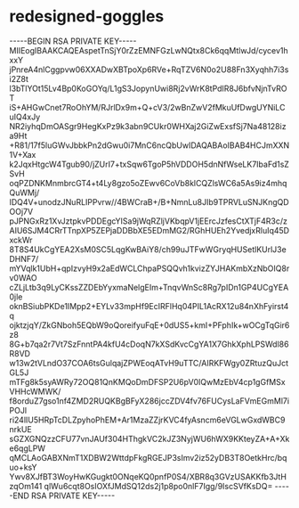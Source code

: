 # redesigned-goggles
-----BEGIN RSA PRIVATE KEY----- MIIEogIBAAKCAQEAspetTnSjY0rZzEMNFGzLwNQtx8Ck6qqMtlwJd/cycev1hxxY jPnreA4nlCggpvw06XXADwXBTpoXp6RVe+RqTZV6N0o2U88Fn3Xyqhh7i3si2Z8t l3bTlYOt15Lv4Bp0KoGOYq/L1gS3JopynUwi8Rj2vWrK8tPdIR8J6bfvNjnTvROT iS+AHGwCnet7RoOhYM/RJrlDx9m+Q+cV3/2wBnZwV2fMkuUfDwgUYNiLCuIQ4xJy NR2iyhqDmOASgr9HegKxPz9k3abn9CUkr0WHXaj2GiZwExsfSj7Na48128iza9Ht +R81/17f5luGWvJbbkPn2dGwu0i7MnC6ncQbUwIDAQABAoIBAB4HCJmXXN1V+Xax k2JqxHtgcW4Tgub90/jZUrI7+txSqw6TgoP5hVDDOH5dnNfWseLK7IbaFd1sZSvH oqPZDNKMnmbrcGT4+t4Ly8gzo5oZEwv6CoVb8klCQZlsWC6a5As9iz4mhqQuWMj/ IDQ4V+unodzJNuRLIPPvrw//4BWCraB+/B+NmnLu8JIb9TPRVLuSNJKngQDOOj7V pJPNGxRz1XvJztpkvPDDEgcYISa9jWqRZljVKbqpV1jEErcJzfesCtXTjF4R3c/z AIU6SJM4CRrTTnpXP5ZEPjaDDBbXE5EDmMG2/RGhHUEh2YvedjxRluIq45DxckWr 8T8S4UkCgYEA2XsM0SC5LqgKwBAiY8/ch99uJTFwWGryqHUSetlKUrlJ3eDHNF7/ mYVqlk1UbH+qpIzvyH9x2aEdWCLChpaPSQQvh1kvizZYJHAKmbXzNbOIQ8rv0WAO cZLjLtb3q9LyCKssZZDEbYyxmaNelgEIm+TnqvWnSc8Rg7pIDn1GP4UCgYEA0jle oknBSiubPKDe1IMpp2+EYLv33mpHf9EcIRFlHq04PIL1AcRX12u84nXhFyirst4q ojktzjqY/ZkGNboh5EQbW9oQoreifyuFqE+0dUS5+kmI+PFphIk+wOCgTqGir6z8 8G+b7qa2r7Vt7SzFnntPA4kfU4cDoqN7kXSdKvcCgYA1X7GhkXphLPSWdl86R8VD w13w2tVLndO37COA6tsGulqajZPWEoqATvH9uTTC/AIRKFWgy0ZRtuzQuJctGL5J mTFg8k5syAWRy72OQ81QnKMQoDmDFSP2U6pV0IQwMzEbV4cp1gGfMSxVHHcWMWK/ f8orduZ7gso1nf4ZMD2RUQKBgBFyX286jccZDV4fv76FUCysLaFVmEGmMl7iPOJl ri24lIU5HRpTcDLZpyhoPhEM+Ar1MzaZZjrKVC4fyAsncm6eVGLwGxdWBC9nrkUE sGZXGNQzzCFU77vnJAUf304HThgkVC2kJZ3NyjWU6hWX9KKteyZA+A+Xke6qgLPW qMCLAoGABXNmT1XDBW2WttdpFkgRGEJP3sImv2iz52yDB3T8OetkHrc/bquo+ksY Ywv8XJfBT3WoyHwKGugkt0ONqeKQ0pnfP0S4/XBR8q3GVzUSAKKfb3JtHzqOm141 qlWu6cqt8OsIOXfJMdSQ12ds2j1p8po0nlF7Igg/9IscSVfKsDQ= -----END RSA PRIVATE KEY-----
